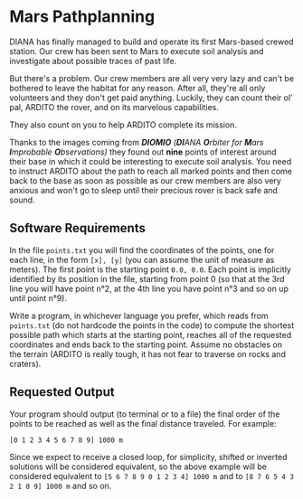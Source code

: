 # Mars Pathplanning

DIANA has finally managed to build and operate its first Mars-based crewed station.
Our crew has been sent to Mars to execute soil analysis and investigate about possible traces of past life.

But there's a problem. Our crew members are all very very lazy and can't be bothered to leave the habitat for any reason. After all, they're all only volunteers and they don't get paid anything. Luckily, they can count their ol' pal, ARDITO the rover, and on its marvelous capabilities.

They also count on you to help ARDITO complete its mission.

Thanks to the images coming from _**DIOMIO** (**DI**ANA **O**rbiter for **M**ars **I**mprobable **O**bservations)_ they found out **nine** points of interest around their base in which it could be interesting to execute soil analysis. You need to instruct ARDITO about the path to reach all marked points and then come back to the base as soon as possible as our crew members are also very anxious and won't go to sleep until their precious rover is back safe and sound.


## Software Requirements
In the file ```points.txt``` you will find the coordinates of the points, one for each line, in the form ```[x], [y]``` (you can assume the unit of measure as meters). The first point is the starting point ```0.0, 0.0```. Each point is implicitly identified by its position in the file, starting from point 0 (so that at the 3rd line you will have point n°2, at the 4th line you have point n°3 and so on up until point n°9).

Write a program, in whichever language you prefer, which reads from ```points.txt``` (do not hardcode the points in the code) to compute the shortest possible path which starts at the starting point, reaches all of the requested coordinates and ends back to the starting point. Assume no obstacles on the terrain (ARDITO is really tough, it has not fear to traverse on rocks and craters).

## Requested Output
Your program should output (to terminal or to a file) the final order of the points to be reached as well as the final distance traveled. For example:

```[0 1 2 3 4 5 6 7 8 9] 1000 m```

Since we expect to receive a closed loop, for simplicity, shifted or inverted solutions will be considered equivalent, so the above example will be considered equivalent to ```[5 6 7 8 9 0 1 2 3 4] 1000 m``` and to ```[8 7 6 5 4 3 2 1 0 9] 1000 m``` and so on.




